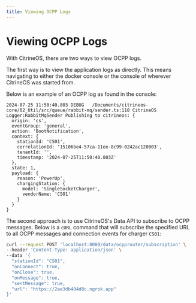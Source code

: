 ```yaml
---
title: Viewing OCPP Logs
---
```


# Viewing OCPP Logs

With CitrineOS, there are two ways to view OCPP logs.

The first way is to view the application logs as directly. This means navigating to either the docker console or the console of wherever CitrineOS was started from.

Below is an example of an OCPP log as found in the console:

```
2024-07-25 11:50:40.803 DEBUG   /Documents/citrineos-core/02_Util/src/queue/rabbit-mq/sender.ts:118 CitrineOS Logger:RabbitMqSender Publishing to citrineos: {
  origin: 'cs',
  eventGroup: 'general',
  action: 'BootNotification',
  context: {
    stationId: 'CS01',
    correlationId: '15106be4-57ca-11ee-8c99-0242ac120003',
    tenantId: '',
    timestamp: '2024-07-25T11:50:40.803Z'
  },
  state: 1,
  payload: {
    reason: 'PowerUp',
    chargingStation: {
      model: 'SingleSocketCharger',
      vendorName: 'CS01'
    }
  }
}
```

The second approach is to use CitrineOS's Data API to subscribe to OCPP messages. Below is a `cURL` command that will subscribe the specified URL to all OCPP messages and connection events for charger `CS01`:

```bash
curl --request POST 'localhost:8080/data/ocpprouter/subscription' \
--header 'Content-Type: application/json' \
--data '{
  "stationId": "CS01",
  "onConnect": true,
  "onClose": true,
  "onMessage": true,
  "sentMessage": true,
  "url": "https://2ae3db404d8c.ngrok.app"
}'
```
